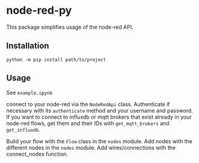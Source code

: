 # node-red-py

This package simplifies usage of the node-red API.

## Installation

`python -m pip install path/to/project`

## Usage

See `example.ipynb`

connect to your node-red via the `NodeRedApi` class. Authenticate if necessary with its `authenticate` method and your username and password.
If you want to connect to influxdb or mqtt brokers that exist already in your node-red flows, get them and their IDs with `get_mqtt_brokers`  and `get_influxdb`.  

Build your flow with the `Flow` class in the `nodes` module. Add nodes with the different nodes in the `nodes` module. Add wires/connections with the connect_nodes function. 